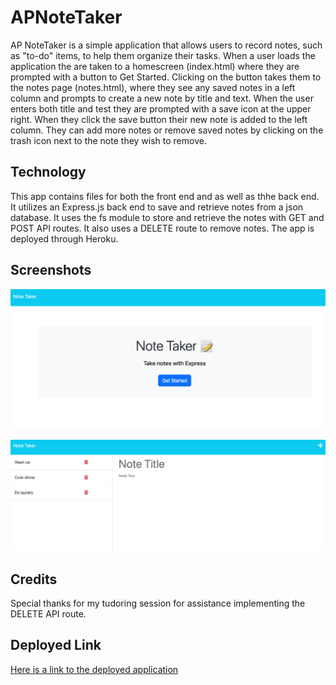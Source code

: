 # APNoteTaker

AP NoteTaker is a simple application that allows users to record notes, such as "to-do" items, to help them organize their tasks. When a user loads the application the are taken to a homescreen (index.html) where they are prompted with a button to Get Started. Clicking on the button takes them to the notes page (notes.html), where they see any saved notes in a left column and prompts to create a new note by title and text. When the user enters both title and test they are prompted with a save icon at the upper right. When they click the save button their new note is added to the left column. They can add more notes or remove saved notes by clicking on the trash icon next to the note they wish to remove.

## Technology

This app contains files for both the front end and as well as thhe back end. It utilizes an Express.js back end to save and retrieve notes from a json database. It uses the fs module to store and retrieve the notes with GET and POST API routes. It also uses a DELETE route to remove notes. The app is deployed through Heroku.

## Screenshots

![Screenshot](./images/home.png)

![Screenshot](./images/notes.png)

## Credits

Special thanks for my tudoring session for assistance implementing the DELETE API route.

## Deployed Link

[Here is a link to the deployed application](https://apnotetaker-0d02d2cafe60.herokuapp.com/)

